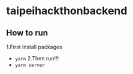 # taipeihackthonbackend

## How to run
1.First install packages
- `yarn`
2.Then run!!!
- `yarn server`